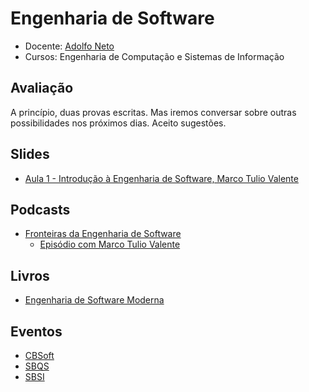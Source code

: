 # Engenharia de Software

- Docente: [Adolfo Neto](https://adolfont.github.io/)
- Cursos: Engenharia de Computação e Sistemas de Informação

## Avaliação

A princípio, duas provas escritas. Mas iremos conversar sobre outras possibilidades nos próximos dias. Aceito sugestões.



<!-- [Anotações](xournal_notes/) https://gosignpdf.com/edit/  save all as image -->


## Slides

- [Aula 1 - Introdução à Engenharia de Software, Marco Tulio Valente](http://bit.ly/4fIDozz)

## Podcasts
- [Fronteiras da Engenharia de Software](https://fronteirases.github.io/)
  - [Episódio com Marco Tulio Valente](https://open.spotify.com/episode/0B8uqfrmxygPePafrXIiiD)  

## Livros

- [Engenharia de Software Moderna](https://engsoftmoderna.info/)


## Eventos

- [CBSoft](https://cbsoft.sbc.org.br/)
- [SBQS](https://sbqs.sbc.org.br/)
- [SBSI](https://www2.sbc.org.br/ce-si/sbsi.html)
